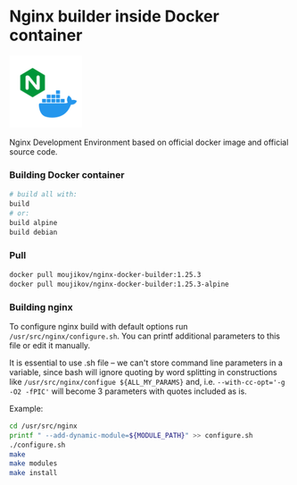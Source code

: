 # Nginx builder inside Docker container

<img src="assets/logo.png" with="130" height="130" />

Nginx Development Environment based on official docker image and official source code.

### Building Docker container

```bash
# build all with:
build
# or:
build alpine
build debian
```

### Pull

```bash
docker pull moujikov/nginx-docker-builder:1.25.3
docker pull moujikov/nginx-docker-builder:1.25.3-alpine
```

### Building nginx
To configure nginx build with default options run `/usr/src/nginx/configure.sh`. You can printf additional parameters to this file or edit it manually.

It is essential to use .sh file – we can't store command line parameters in a variable, since bash will ignore quoting by word splitting in constructions like `/usr/src/nginx/configue ${ALL_MY_PARAMS}` and, i.e. `--with-cc-opt='-g -O2 -fPIC'` will become 3 parameters with quotes included as is.

Example:
```bash
cd /usr/src/nginx
printf " --add-dynamic-module=${MODULE_PATH}" >> configure.sh
./configure.sh
make
make modules
make install
```
